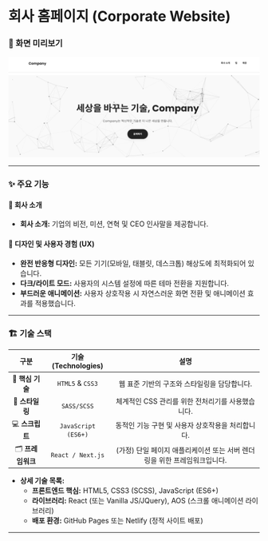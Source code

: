 # 회사 홈페이지 (Corporate Website)

### 📸 화면 미리보기
![alt text](VibeCoding.png)

---

### ✨ 주요 기능

#### 👤 회사 소개
* **회사 소개:** 기업의 비전, 미션, 연혁 및 CEO 인사말을 제공합니다.

#### 🎨 디자인 및 사용자 경험 (UX)
* **완전 반응형 디자인:** 모든 기기(모바일, 태블릿, 데스크톱) 해상도에 최적화되어 있습니다.
* **다크/라이트 모드:** 사용자의 시스템 설정에 따른 테마 전환을 지원합니다.
* **부드러운 애니메이션:** 사용자 상호작용 시 자연스러운 화면 전환 및 애니메이션 효과를 적용했습니다.

---

### 🏗️ 기술 스택

| 구분 | 기술 (Technologies) | 설명 |
| :---: | :---: | :---: |
| 🔧 **핵심 기술** | `HTML5` & `CSS3` | 웹 표준 기반의 구조와 스타일링을 담당합니다. |
| 🎨 **스타일링** | `SASS/SCSS` | 체계적인 CSS 관리를 위한 전처리기를 사용했습니다. |
| 💻 **스크립트** | `JavaScript (ES6+)` | 동적인 기능 구현 및 사용자 상호작용을 처리합니다. |
| 🗂️ **프레임워크** | `React / Next.js` | (가정) 단일 페이지 애플리케이션 또는 서버 렌더링을 위한 프레임워크입니다. |

* **상세 기술 목록:**
    * **프론트엔드 핵심:** HTML5, CSS3 (SCSS), JavaScript (ES6+)
    * **라이브러리:** React (또는 Vanilla JS/JQuery), AOS (스크롤 애니메이션 라이브러리)
    * **배포 환경:** GitHub Pages 또는 Netlify (정적 사이트 배포)

---
